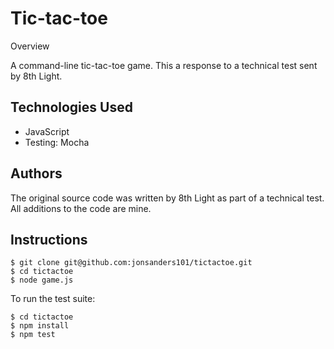 Tic-tac-toe
===============================

Overview

A command-line tic-tac-toe game. This a response to a technical test sent by 8th Light.

## Technologies Used

* JavaScript
* Testing: Mocha

## Authors

The original source code was written by 8th Light as part of a technical test. All additions to the code are mine.


## Instructions

```
$ git clone git@github.com:jonsanders101/tictactoe.git
$ cd tictactoe
$ node game.js
```

To run the test suite:
```
$ cd tictactoe
$ npm install
$ npm test
```
